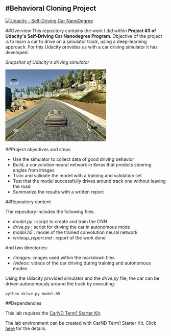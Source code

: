 #Behavioral Cloning Project
---

[![Udacity - Self-Driving Car NanoDegree](https://s3.amazonaws.com/udacity-sdc/github/shield-carnd.svg)](http://www.udacity.com/drive)

##Overview
This repository contains the work I did within **Project #3 of Udacity's Self-Driving Car Nanodegree Program**. Objective of the project is to learn a car to drive on a simulator track, using a deep-learning approach. For this Udacity provides us with a car driving simulator it has developed.

*Snapshot of Udacity's driving simulator*

![](./Images/screen-shot-simulator.jpg)


##Project objectives and steps

* Use the simulator to collect data of good driving behavior
* Build, a convolution neural network in Keras that predicts steering angles from images
* Train and validate the model with a training and validation set
* Test that the model successfully drives around track one without leaving the road
* Summarize the results with a written report


##Repository content

The repository includes the following files:

* _model.py_ : script to create and train the CNN
* _drive.py_ : script for driving the car in autonomous mode
* _model.h5_ : model of the trained convolution neural network 
* _writeup\_report.md_ : report of the work done

And two directories:

* _/images_: images used within the markdown files
* _/videos_: videos of the car driving during training and autonomous modes

Using the Udacity provided simulator and the _drive.py_ file, the car can be driven autonomously around the track by executing: 
```
python drive.py model.h5
```

##Dependencies

This lab requires the [CarND Term1 Starter Kit](https://github.com/udacity/CarND-Term1-Starter-Kit).

The lab environment can be created with CarND Term1 Starter Kit. Click [here](https://github.com/udacity/CarND-Term1-Starter-Kit/blob/master/README.md) for the details.



